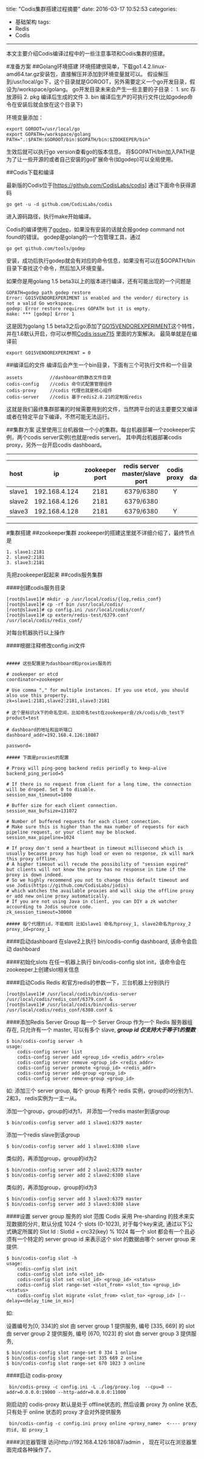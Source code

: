 title: "Codis集群搭建过程摘要"
date: 2016-03-17 10:52:53
categories: 
- 基础架构
tags:
- Redis
- Codis

---

本文主要介绍Codis编译过程中的一些注意事项和Codis集群的搭建。

#准备方案
##Golang环境搭建
环境搭建很简单，下载go1.4.2.linux-amd64.tar.gz安装包，直接解压并添加到环境变量就可以。
假设解压到/usr/local/go下，这个目录就是GOROOT，另外需要定义一个go开发目录，假设为/workspace/golang。
go开发目录未来会产生一些主要的子目录：
    1. src 存放源码
    2. pkg 编译后生成的文件
    3. bin 编译后生产的可执行文件(比如godep命令在安装后就会放在这个目录下)

环境变量添加：

```
export GOROOT=/usr/local/go
export GOPATH=/workspace/golang
PATH=".:$PATH:$GOROOT/bin:$GOPATH/bin:$ZOOKEEPER/bin"
```
生效后就可以执行go version查看go的版本信息。
将$GOPATH/bin加入PATH是为了让一些开源的或者自己安装的go扩展命令(如godep)可以全局使用。

##Codis下载和编译

最新版的Codis位于[https://github.com/CodisLabs/codis]
通过下面命令获得源码

```
go get -u -d github.com/CodisLabs/codis
```

进入源码路径，执行make开始编译。

Codis的编译使用了[godep](https://github.com/tools/godep)，如果没有安装的话就会报godep command not found的错误。
godep是golang的一个包管理工具，通过

```
go get github.com/tools/godep
```
安装，成功后执行godep就会有对应的命令信息，如果没有可以在$GOPATH/bin目录下查找这个命令，然后加入环境变量。

如果你是用golang 1.5 beta3以上的版本进行编译，还有可能出现的一个问题是

```
GOPATH=godep path godep restore
Error: GO15VENDOREXPERIMENT is enabled and the vendor/ directory is not a valid Go workspace.
godep: Error restore requires GOPATH but it is empty.
make: *** [godep] Error 1
```
这是因为golang 1.5 beta3之后go添加了[GO15VENDOREXPERIMENT](http://tonybai.com/tag/go15vendorexperiment/)这个特性，并在1.6默认开启，你可以参照[Codis issue715](https://github.com/CodisLabs/codis/issues/715) 里面的方案解决。
最简单就是在编译前

```
export GO15VENDOREXPERIMENT = 0
```

##编译后的文件
编译后会产生一个bin目录，下面有三个可执行文件和一个目录

```
assets          //dashboard的静态文件目录
codis-config    //codis 命令式配置管理组件
codis-proxy     //codis 代理也就是核心组件
codis-server    //codis 基于redis2.8.21的定制版redis

```
这就是我们最终集群部署的时候需要用到的文件，当然跨平台的话主要要交叉编译或者在特定平台下编译，不然可能无法运行。

##集群方案
这里使用三台机器做一个小的集群。每台机器部署一个zookeeper实例，两个codis server实例(也就是redis server)。
其中两台机器部署codis proxy，另外一台开启codis dashboard。
***
|host  |ip             |zookeeper port|redis server master/slave port|codis proxy|codis dashboard|
|:---- |:-------------:|:------------:|:----------------------------:|:---------:|:-------------:|
|slave1| 192.168.4.124 | 2181         | 6379/6380                    | Y         |               |
|slave2| 192.168.4.126 | 2181         | 6379/6380                    |           | Y             |
|slave3| 192.168.4.128 | 2181         | 6379/6380                    | Y         |               |
***
#集群搭建
##zookeeper集群
zookeeper的搭建这里就不详细介绍了，最终节点是

    1. slave1:2181
    2. slave2:2181
    3. slave3:2181
先把zookeeper起起来
##codis服务集群

####创建codis服务目录

```
[root@slave1]# mkdir -p /usr/local/codis/{log,redis_conf}
[root@slave1]# cp -rf bin /usr/local/codis/
[root@slave1]# cp config.ini /usr/local/codis/conf/
[root@slave1]# cp extern/redis-test/6379.conf /usr/local/codis/redis_conf/
```
对每台机器执行以上操作

####根据注释修改config.ini文件

```

##### 这些配置是为dashboard和proxies服务的

# zookeeper or etcd
coordinator=zookeeper

# Use comma "," for multiple instances. If you use etcd, you should also use this property.
zk=slave1:2181,slave2:2181,slave3:2181

# 这个是标识zk下的命名空间，比如命名test在zookeeper会/zk/codis/db_test下
product=test

# dashboard的地址和监听端口
dashboard_addr=192.168.4.126:18087

password=

##### 下面是proxies的配置

# Proxy will ping-pong backend redis periodly to keep-alive
backend_ping_period=5

# If there is no request from client for a long time, the connection will be droped. Set 0 to disable.
session_max_timeout=1800

# Buffer size for each client connection.
session_max_bufsize=131072

# Number of buffered requests for each client connection.
# Make sure this is higher than the max number of requests for each pipeline request, or your client may be blocked.
session_max_pipeline=1024

# If proxy don't send a heartbeat in timeout millisecond which is usually because proxy has high load or even no response, zk will mark this proxy offline.
# A higher timeout will recude the possibility of "session expired" but clients will not know the proxy has no response in time if the proxy is down indeed.
# So we highly recommend you not to change this default timeout and use Jodis(https://github.com/CodisLabs/jodis)
# which watches the available proxies and will skip the offline proxy or add new online proxy automatically.
# If you are not using Java in client, you can DIY a zk watcher accourding to Jodis source code.
zk_session_timeout=30000

##### 每个代理的id，不能相同 比如slave1 命名为proxy_1, slave2命名为proxy_2
proxy_id=proxy_1

```

####启动dashboard
在slave2上执行 bin/codis-config dashboard, 该命令会启动 dashboard

####初始化slots
在任一机器上执行 bin/codis-config slot init，该命令会在zookeeper上创建slot相关信息

####启动Codis Redis
和官方redis的参数一下，三台机器上分别执行
```
[root@slave1]# /usr/local/codis/bin/codis-server /usr/local/codis/redis_conf/6379.conf &
[root@slave1]# /usr/local/codis/bin/codis-server /usr/local/codis/redis_conf/6380.conf &
```

####添加Redis Server Group
每一个 Server Group 作为一个 Redis 服务器组存在, 只允许有一个 master, 可以有多个 slave, ***group id 仅支持大于等于1的整数***

```
$ bin/codis-config server -h                                                                                                                                                                                                                   usage:
	codis-config server list
	codis-config server add <group_id> <redis_addr> <role>
	codis-config server remove <group_id> <redis_addr>
	codis-config server promote <group_id> <redis_addr>
	codis-config server add-group <group_id>
	codis-config server remove-group <group_id>
```
如: 添加三个 server group, 每个 group 有两个 redis 实例，group的id分别为1、2和3，
redis实例为一主一从。

添加一个group，group的id为1， 并添加一个redis master到该group
```
$ bin/codis-config server add 1 slave1:6379 master
```
添加一个redis slave到该group
```
$ bin/codis-config server add 1 slave1:6380 slave
```
类似的，再添加group，group的id为2
```
$ bin/codis-config server add 2 slave2:6379 master
$ bin/codis-config server add 2 slave2:6380 slave
```
类似的，再添加group，group的id为3
```
$ bin/codis-config server add 3 slave3:6379 master
$ bin/codis-config server add 3 slave3:6380 slave
```
####设置 server group 服务的 slot 范围
   Codis 采用 Pre-sharding 的技术来实现数据的分片, 默认分成 1024 个 slots (0-1023), 对于每个key来说, 通过以下公式确定所属的 Slot Id : SlotId = crc32(key) % 1024 
   每一个 slot 都会有一个且必须有一个特定的 server group id 来表示这个 slot 的数据由哪个 server group 来提供.

```
$ bin/codis-config slot -h                                                                                                                                                                                                                     
usage:
	codis-config slot init
	codis-config slot info <slot_id>
	codis-config slot set <slot_id> <group_id> <status>
	codis-config slot range-set <slot_from> <slot_to> <group_id> <status>
	codis-config slot migrate <slot_from> <slot_to> <group_id> [--delay=<delay_time_in_ms>]
```

如: 

设置编号为[0, 334]的 slot 由 server group 1 提供服务, 编号 [335, 669] 的 slot 由 server group 2 提供服务, 编号 [670, 1023] 的 slot 由 server group 3 提供服务,

```
$ bin/codis-config slot range-set 0 334 1 online
$ bin/codis-config slot range-set 335 669 2 online
$ bin/codis-config slot range-set 670 1023 3 online
```
####启动 codis-proxy
```
 bin/codis-proxy -c config.ini -L ./log/proxy.log  --cpu=8 --addr=0.0.0.0:19000 --http-addr=0.0.0.0:11000
```
刚启动的 codis-proxy 默认是处于 offline状态的, 然后设置 proxy 为 online 状态, 只有处于 online 状态的 proxy 才会对外提供服务
```
 bin/codis-config -c config.ini proxy online <proxy_name>  <---- proxy的id, 如 proxy_1
```

####浏览器管理
 访问http://192.168.4.126:18087/admin ， 现在可以在浏览器里面完成各种操作了。